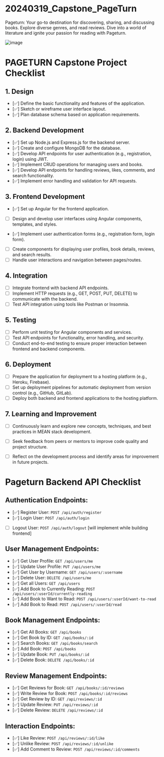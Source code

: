 # 20240319_Capstone_PageTurn
Pageturn: Your go-to destination for discovering, sharing, and discussing books. Explore diverse genres, and read reviews. Dive into a world of literature and ignite your passion for reading with Pageturn.

![image](https://github.com/Sumit4482/20240319_Capstone_PageTurn/assets/61246873/939e6ed1-3e24-444f-867a-374c66180914)


# PAGETURN Capstone Project Checklist

## 1. Design
- [✅] Define the basic functionality and features of the application.
- [✅] Sketch or wireframe user interface layout.
- [✅] Plan database schema based on application requirements.

## 2. Backend Development
- [✅] Set up Node.js and Express.js for the backend server.
- [✅] Create and configure MongoDB for the database.
- [✅] Develop API endpoints for user authentication (e.g., registration, login) using JWT.
- [✅] Implement CRUD operations for managing users and books.
- [✅] Develop API endpoints for handling reviews, likes, comments, and search functionality.
- [✅] Implement error handling and validation for API requests.

## 3. Frontend Development
- [✅] Set up Angular for the frontend application.
- [ ] Design and develop user interfaces using Angular components, templates, and styles.
- [✅] Implement user authentication forms (e.g., registration form, login form).
- [ ] Create components for displaying user profiles, book details, reviews, and search results.
- [ ] Handle user interactions and navigation between pages/routes.

## 4. Integration
- [ ] Integrate frontend with backend API endpoints.
- [ ] Implement HTTP requests (e.g., GET, POST, PUT, DELETE) to communicate with the backend.
- [ ] Test API integration using tools like Postman or Insomnia.

## 5. Testing
- [ ] Perform unit testing for Angular components and services.
- [ ] Test API endpoints for functionality, error handling, and security.
- [ ] Conduct end-to-end testing to ensure proper interaction between frontend and backend components.

## 6. Deployment
- [ ] Prepare the application for deployment to a hosting platform (e.g., Heroku, Firebase).
- [ ] Set up deployment pipelines for automatic deployment from version control (e.g., GitHub, GitLab).
- [ ] Deploy both backend and frontend applications to the hosting platform.

## 7. Learning and Improvement
- [ ] Continuously learn and explore new concepts, techniques, and best practices in MEAN stack development.
- [ ] Seek feedback from peers or mentors to improve code quality and project structure.
- [ ] Reflect on the development process and identify areas for improvement in future projects.



# Pageturn Backend API Checklist

## Authentication Endpoints:
- [✅] Register User: `POST /api/auth/register`
- [✅] Login User: `POST /api/auth/login`
- [ ] Logout User: `POST /api/auth/logout`    [will implement while building frontend]

## User Management Endpoints:
- [✅] Get User Profile: `GET /api/users/me`
- [✅] Update User Profile: `PUT /api/users/me`   			 
- [✅] Get User by Username: `GET /api/users/:username`  
- [✅] Delete User: `DELETE /api/users/me`    	
- [✅] Get all Users: `GET /api/users`		 
- [✅] Add Book to Currently Reading: `POST /api/users/:userId/currently-reading`
- [✅] Add Book to Want to Read: `POST /api/users/:userId/want-to-read`
- [✅] Add Book to Read: `POST /api/users/:userId/read`

## Book Management Endpoints:
- [✅] Get All Books: `GET /api/books`
- [✅] Get Book by ID: `GET /api/books/:id`
- [✅] Search Books: `GET /api/books/search` 			 	
- [✅] Add Book: `POST /api/books`				
- [✅] Update Book: `PUT /api/books/:id`
- [✅] Delete Book: `DELETE /api/books/:id` 			 
 
## Review Management Endpoints:
- [✅] Get Reviews for Book: `GET /api/books/:id/reviews`  
- [✅] Write Review for Book: `POST /api/books/:id/reviews` 		
- [✅] Get Review by ID: `GET /api/reviews/:id` 			
- [✅] Update Review: `PUT /api/reviews/:id`       
- [✅] Delete Review: `DELETE /api/reviews/:id`    

## Interaction Endpoints:
- [✅] Like Review: `POST /api/reviews/:id/like` 				
- [✅] Unlike Review: `POST /api/reviews/:id/unlike`
- [✅] Add Comment to Review: `POST /api/reviews/:id/comments`
